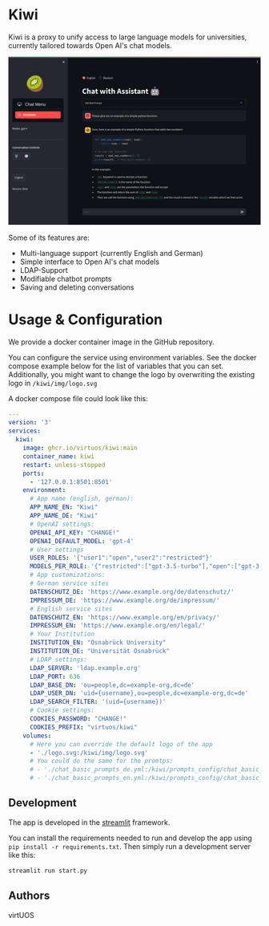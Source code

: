 # Kiwi

Kiwi is a proxy to unify access to large language models for universities, currently tailored towards Open AI's chat models.

![screenshot.png](docs/assets/screenshot.png)

Some of its features are:
- Multi-language support (currently English and German)
- Simple interface to Open AI's chat models
- LDAP-Support
- Modifiable chatbot prompts
- Saving and deleting conversations

# Usage & Configuration

We provide a docker container image in the GitHub repository.

You can configure the service using environment variables.
See the docker compose example below for the list of variables that you can set.
Additionally, you might want to change the logo by overwriting the existing logo in `/kiwi/img/logo.svg`

A docker compose file could look like this:

```yml
---
version: '3'
services:
  kiwi:
    image: ghcr.io/virtuos/kiwi:main
    container_name: kiwi
    restart: unless-stopped
    ports:
      - '127.0.0.1:8501:8501'
    environment:
      # App name (english, german):
      APP_NAME_EN: "Kiwi"
      APP_NAME_DE: "Kiwi"
      # OpenAI settings:
      OPENAI_API_KEY: "CHANGE!"
      OPENAI_DEFAULT_MODEL: 'gpt-4'
      # User settings
      USER_ROLES: '{"user1":"open","user2":"restricted"}'
      MODELS_PER_ROLE: '{"restricted":["gpt-3.5-turbo"],"open":["gpt-3.5-turbo","gpt-4o"]}'
      # App customizations:
      # German service sites
      DATENSCHUTZ_DE: 'https://www.example.org/de/datenschutz/'
      IMPRESSUM_DE: 'https://www.example.org/de/impressum/'
      # English service sites
      DATENSCHUTZ_EN: 'https://www.example.org/en/privacy/'
      IMPRESSUM_EN: 'https://www.example.org/en/legal/'
      # Your Institution
      INSTITUTION_EN: "Osnabrück University"
      INSTITUTION_DE: "Universität Osnabrück"
      # LDAP settings:
      LDAP_SERVER: 'ldap.example.org'
      LDAP_PORT: 636
      LDAP_BASE_DN: 'ou=people,dc=example-org,dc=de'
      LDAP_USER_DN: 'uid={username},ou=people,dc=example-org,dc=de'
      LDAP_SEARCH_FILTER: '(uid={username})'
      # Cookie settings:
      COOKIES_PASSWORD: "CHANGE!"
      COOKIES_PREFIX: "virtuos/kiwi"
    volumes:
      # Here you can override the default logo of the app
      - './logo.svg:/kiwi/img/logo.svg'
      # You could do the same for the promtps:
      # - './chat_basic_prompts_de.yml:/kiwi/prompts_config/chat_basic_prompts_de.yml
      # - './chat_basic_prompts_en.yml:/kiwi/prompts_config/chat_basic_prompts_en.yml
```

## Development

The app is developed in the [streamlit](https://streamlit.io/) framework.

You can install the requirements needed to run and develop the app using `pip install -r requirements.txt`.
Then simply run a development server like this:

```bash
streamlit run start.py
```

## Authors

virtUOS
